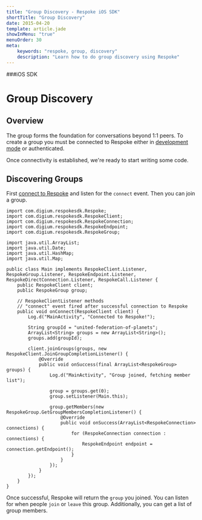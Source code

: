 ```yaml
---
title: "Group Discovery - Respoke iOS SDK"
shortTitle: "Group Discovery"
date: 2015-04-20
template: article.jade
showInMenu: "true"
menuOrder: 30
meta:
    keywords: "respoke, group, discovery"
    description: "Learn how to do group discovery using Respoke"
---
```


###iOS SDK
# Group Discovery

## Overview

The group forms the foundation for conversations beyond 1:1 peers. To create a group you must be connected to Respoke either in [development mode](/client/android/getting-started.html) or authenticated.

Once connectivity is established, we're ready to start writing some code.


## Discovering Groups

First [connect to Respoke]((/client/android/getting-started.html)) and listen for the `connect` event. Then you can join a group.

    import com.digium.respokesdk.Respoke;
    import com.digium.respokesdk.RespokeClient;
    import com.digium.respokesdk.RespokeConnection;
    import com.digium.respokesdk.RespokeEndpoint;
    import com.digium.respokesdk.RespokeGroup;

    import java.util.ArrayList;
    import java.util.Date;
    import java.util.HashMap;
    import java.util.Map;

    public class Main implements RespokeClient.Listener, RespokeGroup.Listener, RespokeEndpoint.Listener,  RespokeDirectConnection.Listener, RespokeCall.Listener {
        public RespokeClient client;
        public RespokeGroup group;

        // RespokeClientListener methods
        // "connect" event fired after successful connection to Respoke
        public void onConnect(RespokeClient client) {
            Log.d("MainActivity", "Connected to Respoke!");
            
            String groupId = "united-federation-of-planets";
            ArrayList<String> groups = new ArrayList<String>();
            groups.add(groupId);
            
            client.joinGroups(groups, new RespokeClient.JoinGroupCompletionListener() {
                @Override
                public void onSuccess(final ArrayList<RespokeGroup> groups) {
                    Log.d("MainActivity", "Group joined, fetching member list");
                    
                    group = groups.get(0);
                    group.setListener(Main.this);
                    
                    group.getMembers(new RespokeGroup.GetGroupMembersCompletionListener() {
                        @Override
                        public void onSuccess(ArrayList<RespokeConnection> connections) {
                            for (RespokeConnection connection : connections) {
                                RespokeEndpoint endpoint = connection.getEndpoint();
                            }
                        }
                    });
                }
            });
        }
    }
    
Once successful, Respoke will return the `group` you joined. You can listen for when people `join` or `leave` this group. Additionally, you can get a list of group members.
